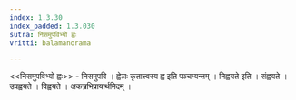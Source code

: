 ```yaml
---
index: 1.3.30
index_padded: 1.3.030
sutra: निसमुपविभ्यो ह्वः
vritti: balamanorama

---
```

<<निसमुपविभ्यो ह्वः>> - निसमुपवि । ह्वेञः कृतात्त्वस्य ह्व इति पञ्चम्यन्तम् । निह्वयते इति । संह्वयते । उपह्वयते । विह्वयते । अकत्र्रभिप्रायार्थमिदम् । 